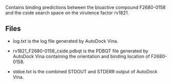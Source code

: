 Contains binding predictions between the bioactive compound F2680-0158 and the cside search space on the virulence factor rv1821.

## Files

- log.txt is the log file generated by AutoDock Vina.

- rv1821_F2680-0158_cside.pdbqt is the PDBQT file generated by AutoDock Vina containing the orientation and binding location of F2680-0158.

- stdoe.txt is the combined STDOUT and STDERR output of AutoDock Vina.

